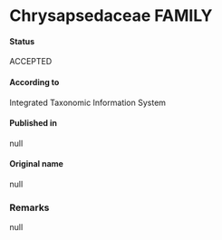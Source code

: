Chrysapsedaceae FAMILY
=======

#### Status
ACCEPTED

#### According to
Integrated Taxonomic Information System

#### Published in
null

#### Original name
null

### Remarks
null